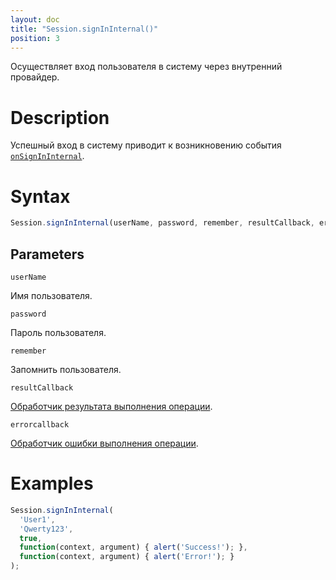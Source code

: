 ```yaml
---
layout: doc
title: "Session.signInInternal()"
position: 3
---
```


Осуществляет вход пользователя в систему через внутренний провайдер.

# Description

Успешный вход в систему приводит к возникновению события [`onSignInInternal`](../Session.onSignInInternal).

# Syntax

```js
Session.signInInternal(userName, password, remember, resultCallback, errorCallback)
```

## Parameters

`userName`

Имя пользователя.

`password`

Пароль пользователя.

`remember`

Запомнить пользователя.

`resultCallback`

[Обработчик результата выполнения операции](../../Script/).

`errorcallback`

[Обработчик ошибки выполнения операции](../../Script/).

# Examples

```js
Session.signInInternal(
  'User1',
  'Qwerty123',
  true,
  function(context, argument) { alert('Success!'); },
  function(context, argument) { alert('Error!'); }
);
```
